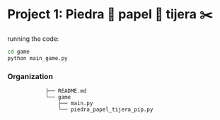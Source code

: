  # Project 1: Piedra :mount_fuji:  papel :scroll:  tijera :scissors:  
 

 running the code: 
 ```zsh
 cd game
 python main_game.py
 ```
### Organization

                ├── README.md
                └── game       
                    ├── main.py
                    └── piedra_papel_tijera_pip.py
